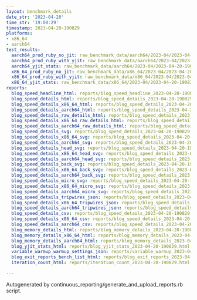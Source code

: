 ```yaml
---
layout: benchmark_details
date_str: '2023-04-20'
time_str: '19:08:29'
timestamp: 2023-04-20-190829
platforms:
- x86_64
- aarch64
test_results:
  aarch64_prod_ruby_no_jit: raw_benchmark_data/aarch64/2023-04/2023-04-20-190829_basic_benchmark_aarch64_prod_ruby_no_jit.json
  aarch64_prod_ruby_with_yjit: raw_benchmark_data/aarch64/2023-04/2023-04-20-190829_basic_benchmark_aarch64_prod_ruby_with_yjit.json
  aarch64_yjit_stats: raw_benchmark_data/aarch64/2023-04/2023-04-20-190829_basic_benchmark_aarch64_yjit_stats.json
  x86_64_prod_ruby_no_jit: raw_benchmark_data/x86_64/2023-04/2023-04-20-190829_basic_benchmark_x86_64_prod_ruby_no_jit.json
  x86_64_prod_ruby_with_yjit: raw_benchmark_data/x86_64/2023-04/2023-04-20-190829_basic_benchmark_x86_64_prod_ruby_with_yjit.json
  x86_64_yjit_stats: raw_benchmark_data/x86_64/2023-04/2023-04-20-190829_basic_benchmark_x86_64_yjit_stats.json
reports:
  blog_speed_headline_html: reports/blog_speed_headline_2023-04-20-190829.html
  blog_speed_details_html: reports/blog_speed_details_2023-04-20-190829.html
  blog_speed_details_x86_64_html: reports/blog_speed_details_2023-04-20-190829.x86_64.html
  blog_speed_details_aarch64_html: reports/blog_speed_details_2023-04-20-190829.aarch64.html
  blog_speed_details_raw_details_html: reports/blog_speed_details_2023-04-20-190829.raw_details.html
  blog_speed_details_x86_64_raw_details_html: reports/blog_speed_details_2023-04-20-190829.x86_64.raw_details.html
  blog_speed_details_aarch64_raw_details_html: reports/blog_speed_details_2023-04-20-190829.aarch64.raw_details.html
  blog_speed_details_svg: reports/blog_speed_details_2023-04-20-190829.svg
  blog_speed_details_x86_64_svg: reports/blog_speed_details_2023-04-20-190829.x86_64.svg
  blog_speed_details_aarch64_svg: reports/blog_speed_details_2023-04-20-190829.aarch64.svg
  blog_speed_details_head_svg: reports/blog_speed_details_2023-04-20-190829.head.svg
  blog_speed_details_x86_64_head_svg: reports/blog_speed_details_2023-04-20-190829.x86_64.head.svg
  blog_speed_details_aarch64_head_svg: reports/blog_speed_details_2023-04-20-190829.aarch64.head.svg
  blog_speed_details_back_svg: reports/blog_speed_details_2023-04-20-190829.back.svg
  blog_speed_details_x86_64_back_svg: reports/blog_speed_details_2023-04-20-190829.x86_64.back.svg
  blog_speed_details_aarch64_back_svg: reports/blog_speed_details_2023-04-20-190829.aarch64.back.svg
  blog_speed_details_micro_svg: reports/blog_speed_details_2023-04-20-190829.micro.svg
  blog_speed_details_x86_64_micro_svg: reports/blog_speed_details_2023-04-20-190829.x86_64.micro.svg
  blog_speed_details_aarch64_micro_svg: reports/blog_speed_details_2023-04-20-190829.aarch64.micro.svg
  blog_speed_details_tripwires_json: reports/blog_speed_details_2023-04-20-190829.tripwires.json
  blog_speed_details_x86_64_tripwires_json: reports/blog_speed_details_2023-04-20-190829.x86_64.tripwires.json
  blog_speed_details_aarch64_tripwires_json: reports/blog_speed_details_2023-04-20-190829.aarch64.tripwires.json
  blog_speed_details_csv: reports/blog_speed_details_2023-04-20-190829.csv
  blog_speed_details_x86_64_csv: reports/blog_speed_details_2023-04-20-190829.x86_64.csv
  blog_speed_details_aarch64_csv: reports/blog_speed_details_2023-04-20-190829.aarch64.csv
  blog_memory_details_html: reports/blog_memory_details_2023-04-20-190829.html
  blog_memory_details_x86_64_html: reports/blog_memory_details_2023-04-20-190829.x86_64.html
  blog_memory_details_aarch64_html: reports/blog_memory_details_2023-04-20-190829.aarch64.html
  blog_yjit_stats_html: reports/blog_yjit_stats_2023-04-20-190829.html
  variable_warmup_warmup_settings_json: reports/variable_warmup_2023-04-20-190829.warmup_settings.json
  blog_exit_reports_bench_list_html: reports/blog_exit_reports_2023-04-20-190829.bench_list.html
  iteration_count_html: reports/iteration_count_2023-04-20-190829.html

---
```

Autogenerated by continuous_reporting/generate_and_upload_reports.rb script.
